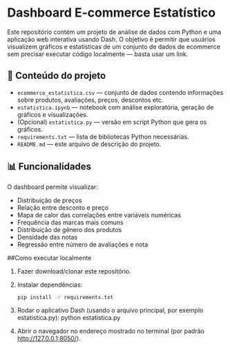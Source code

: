 # Dashboard E-commerce Estatístico
Este repositório contém um projeto de análise de dados com Python e uma aplicação web interativa usando Dash. O objetivo é permitir que usuários visualizem gráficos e estatísticas de um conjunto de dados de ecommerce sem precisar executar código localmente — basta usar um link.

## 📁 Conteúdo do projeto
- `ecommerce_estatistica.csv` — conjunto de dados contendo informações sobre produtos, avaliações, preços, descontos etc.  
- `estatistica.ipynb` — notebook com análise exploratória, geração de gráficos e visualizações.  
- (Opcional) `estatistica.py` — versão em script Python que gera os gráficos.  
- `requirements.txt` — lista de bibliotecas Python necessárias.  
- `README.md` — este arquivo de descrição do projeto.

## 📊 Funcionalidades
O dashboard permite visualizar:
- Distribuição de preços  
- Relação entre desconto e preço  
- Mapa de calor das correlações entre variáveis numéricas  
- Frequência das marcas mais comuns  
- Distribuição de gênero dos produtos  
- Densidade das notas  
- Regressão entre número de avaliações e nota  

##Como executar localmente
1. Fazer download/clonar este repositório.  
2. Instalar dependências:

   ```bash
   pip install -r requirements.txt

3. Rodar o aplicativo Dash (usando o arquivo principal, por exemplo estatistica.py):
python estatistica.py

4. Abrir o navegador no endereço mostrado no terminal (por padrão http://127.0.0.1:8050/).
